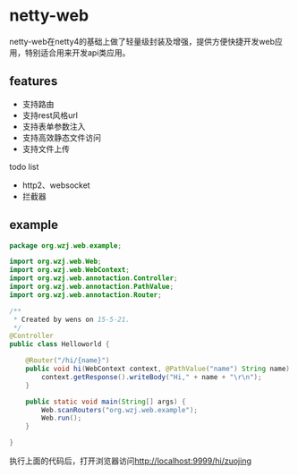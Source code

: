 # netty-web

netty-web在netty4的基础上做了轻量级封装及增强，提供方便快捷开发web应用，特别适合用来开发api类应用。

## features

* 支持路由
* 支持rest风格url
* 支持表单参数注入
* 支持高效静态文件访问
* 支持文件上传

todo list

* http2、websocket
* 拦截器

## example

```java
package org.wzj.web.example;

import org.wzj.web.Web;
import org.wzj.web.WebContext;
import org.wzj.web.annotaction.Controller;
import org.wzj.web.annotaction.PathValue;
import org.wzj.web.annotaction.Router;

/**
 * Created by wens on 15-5-21.
 */
@Controller
public class Helloworld {

    @Router("/hi/{name}")
    public void hi(WebContext context, @PathValue("name") String name) {
        context.getResponse().writeBody("Hi," + name + "\r\n");
    }

    public static void main(String[] args) {
        Web.scanRouters("org.wzj.web.example");
        Web.run();
    }

}
```
执行上面的代码后，打开浏览器访问[http://localhost:9999/hi/zuojing](http://localhost:9999/hi/zuojing)




